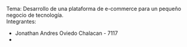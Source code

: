 Tema: Desarrollo de una plataforma de e-commerce para un pequeño negocio de tecnología.   
Integrantes:
 - Jonathan Andres Oviedo Chalacan - 7117 
 - 
